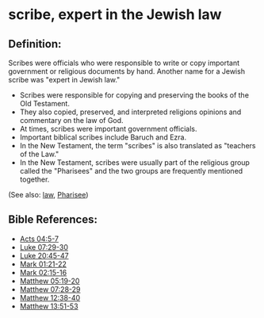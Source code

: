 # scribe, expert in the Jewish law #

## Definition: ##

Scribes were officials who were responsible to write or copy important government or religious documents by hand. Another name for a Jewish scribe was "expert in Jewish law."

 * Scribes were responsible for copying and preserving the books of the Old Testament.
 * They also copied, preserved, and interpreted religions opinions and commentary on the law of God. 
 * At times, scribes were important government officials.
 * Important biblical scribes include Baruch and Ezra.
 * In the New Testament, the term "scribes" is also translated as "teachers of the Law."
 * In the New Testament, scribes were usually part of the religious group called the "Pharisees" and the two groups are frequently mentioned together.

(See also: [law](../kt/lawofmoses.md), [Pharisee](../other/pharisee.md))

## Bible References: ##

* [Acts 04:5-7](en/tn/act/help/04/05)
* [Luke 07:29-30](en/tn/luk/help/07/29)
* [Luke 20:45-47](en/tn/luk/help/20/45)
* [Mark 01:21-22](en/tn/mrk/help/01/21)
* [Mark 02:15-16](en/tn/mrk/help/02/15)
* [Matthew 05:19-20](en/tn/mat/help/05/19)
* [Matthew 07:28-29](en/tn/mat/help/07/28)
* [Matthew 12:38-40](en/tn/mat/help/12/38)
* [Matthew 13:51-53](en/tn/mat/help/13/51)